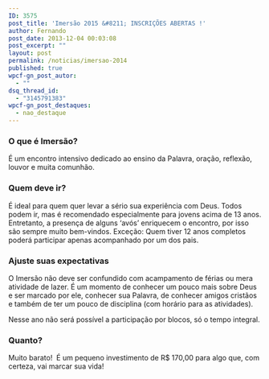 ```yaml
---
ID: 3575
post_title: 'Imersão 2015 &#8211; INSCRIÇÕES ABERTAS !'
author: Fernando
post_date: 2013-12-04 00:03:08
post_excerpt: ""
layout: post
permalink: /noticias/imersao-2014
published: true
wpcf-gn_post_autor:
  - ""
dsq_thread_id:
  - "3145791383"
wpcf-gn_post_destaques:
  - nao_destaque
---
```

<h3>O que é Imersão?</h3>

É um encontro intensivo dedicado ao ensino da Palavra, oração, reflexão, louvor e muita comunhão.

<h3>Quem deve ir?</h3>

É ideal para quem quer levar a sério sua experiência com Deus. Todos podem ir, mas é recomendado especialmente para jovens acima de 13 anos. Entretanto, a presença de alguns ‘avós’ enriquecem o encontro, por isso são sempre muito bem-vindos. Exceção: Quem tiver 12 anos completos poderá participar apenas acompanhado por um dos pais.

<h3>Ajuste suas expectativas</h3>

O Imersão não deve ser confundido com acampamento de férias ou mera atividade de lazer. É um momento de conhecer um pouco mais sobre Deus e ser marcado por ele, conhecer sua Palavra, de conhecer amigos cristãos e também de ter um pouco de disciplina (com horário para as atividades).

Nesse ano não será possível a participação por blocos, só o tempo integral.

<h3>Quanto?</h3>

Muito barato!  É um pequeno investimento de R$ 170,00 para algo que, com certeza, vai marcar sua vida!
